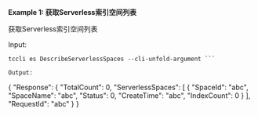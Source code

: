 **Example 1: 获取Serverless索引空间列表**

获取Serverless索引空间列表

Input: 

```
tccli es DescribeServerlessSpaces --cli-unfold-argument ```

Output: 
```
{
    "Response": {
        "TotalCount": 0,
        "ServerlessSpaces": [
            {
                "SpaceId": "abc",
                "SpaceName": "abc",
                "Status": 0,
                "CreateTime": "abc",
                "IndexCount": 0
            }
        ],
        "RequestId": "abc"
    }
}
```

